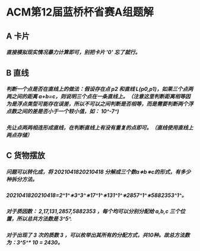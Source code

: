 # ACM第12届蓝桥杯省赛A组题解

## A 卡片

##### 直接模拟现实情况暴力计算即可，别把卡片 '0' 忘了就行。

## B 直线

##### 判断一个点是否在直线上的做法：假设存在点 p2 和直线 L(p0,p1)，如果三个点两两之间的距离 a+b=c，则说明三个点在一条直线上。（注意这里判断距离相等因为是浮点类型可能存在误差，所以不可以之间判断是否相等，而是需要判断两个浮点数之间的差是否小于一个较小值，如： 10^-7^)

##### 先让点两两相连形成直线，在判断直线上有没有重复的点即可。（直线使用直线上两点存储）

## C 货物摆放

##### 问题可以转化成，将 2021041820210418 分解成三个数a∗b∗c的形式，有多少种拆分方法。

#####     2021041820210418=2^1^∗3^3^∗17^1^∗131^1^∗2857^1^∗5882353^1^。

#####     对于质因数： 2,17,131,2857,5882353 ，每个均可以分别分配给 a,b,c 三个位置，所以总共方法数是 3^5^. 

##### 对于出现了 3 次的质数 3 ，可以枚举出其所有的分配方式，共10种。故总方法数为：3^5^* 10 = 2430。